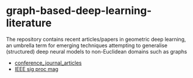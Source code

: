 # graph-based-deep-learning-literature

The repository contains recent articles/papers in geometric deep learning, an umbrella term for emerging techniques attempting to generalise (structured) deep neural models to non-Euclidean domains such as graphs

- [conference_journal_articles](https://github.com/naganandy/geometric-deep-learning-literature/blob/master/conference-journal-articles/README.md)
- [IEEE sig proc mag](https://docs.google.com/uc?export=download&id=0B-aDWjDc-gnnb2w4M2hma0NvV0U)

